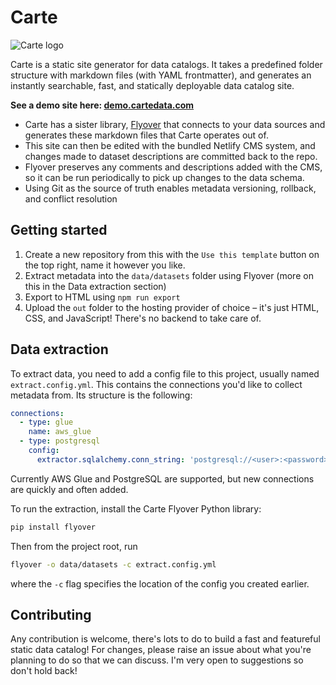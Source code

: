 # Carte

![Carte logo](https://cartedata.com/ligature.svg)

Carte is a static site generator for data catalogs. It takes a predefined folder structure with markdown files (with YAML frontmatter), and generates an instantly searchable, fast, and statically deployable data catalog site.

**See a demo site here: [demo.cartedata.com](https://demo.cartedata.com)**

* Carte has a sister library, [Flyover](https://github.com/carte-data/flyover) that connects to your data sources and generates these markdown files that Carte operates out of.
* This site can then be edited with the bundled Netlify CMS system, and changes made to dataset descriptions are committed back to the repo.
* Flyover preserves any comments and descriptions added with the CMS, so it can be run periodically to pick up changes to the data schema.
* Using Git as the source of truth enables metadata versioning, rollback, and conflict resolution

## Getting started

1. Create a new repository from this with the `Use this template` button on the top right, name it however you like.
2. Extract metadata into the `data/datasets` folder using Flyover (more on this in the Data extraction section)
3. Export to HTML using `npm run export`
4. Upload the `out` folder to the hosting provider of choice – it's just HTML, CSS, and JavaScript! There's no backend to take care of.

## Data extraction

To extract data, you need to add a config file to this project, usually named `extract.config.yml`. This contains the connections you'd like to collect metadata from. Its structure is the following:

``` yaml
connections:
  - type: glue
    name: aws_glue
  - type: postgresql
    config:
      extractor.sqlalchemy.conn_string: 'postgresql://<user>:<password>@<host>:<port>/<database>'
```

Currently AWS Glue and PostgreSQL are supported, but new connections are quickly and often added.

To run the extraction, install the Carte Flyover Python library:

``` sh
pip install flyover
```

Then from the project root, run

``` sh
flyover -o data/datasets -c extract.config.yml
```
where the `-c` flag specifies the location of the config you created earlier.


## Contributing 

Any contribution is welcome, there's lots to do to build a fast and featureful static data catalog! For changes, please raise an issue about what you're planning to do so that we can discuss. I'm very open to suggestions so don't hold back!
